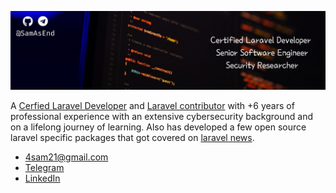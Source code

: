 ![SamAsEnd Header](header.jpeg)

A [Cerfied Laravel Developer](https://exam.laravelcert.com/is/samson-endale-mergissa/certified-since/2021-07-30) and [Laravel contributor](https://github.com/search?q=org%3Alaravel+author%3ASamAsEnd&type=commits) with +6 years of professional experience with an extensive cybersecurity background and on a lifelong journey of learning. Also has developed a few open source laravel specific packages that got covered on [laravel news](https://laravel-news.com/search?index=articles&q=SamAsEnd).

 - [4sam21@gmail.com](mailto:4sam21@gmail.com)
 - [Telegram](https://t.me/SamAsEnd)
 - [LinkedIn](https://www.linkedin.com/in/samsonendale)
